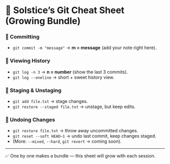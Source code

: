 # 🌱 Solstice’s Git Cheat Sheet (Growing Bundle)

### 🔹 Committing
- `git commit -m "message"` → **m = message** (add your note right here).  

### 🔹 Viewing History
- `git log -n 3` → **n = number** (show the last 3 commits).  
- `git log --oneline` → short + sweet history view.  

### 🔹 Staging & Unstaging
- `git add file.txt` → stage changes.  
- `git restore --staged file.txt` → unstage, but keep edits.  

### 🔹 Undoing Changes
- `git restore file.txt` → throw away uncommitted changes.  
- `git reset --soft HEAD~1` → undo last commit, keep changes staged.  
- (More: `--mixed`, `--hard`, `git revert` → coming soon).  

---

✅ One by one makes a bundle — this sheet will grow with each session.
